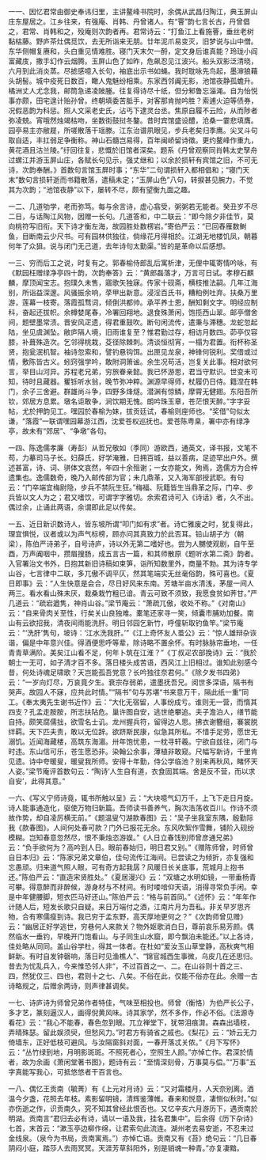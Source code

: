 <!-- { "loadSidebar": true } -->
一一、因忆君常由御史奉讳归里，主讲鳌峰书院时，余偶从武昌归陶江，典玉屏山庄东屋居之。江乡往来，有强庵、肖韩、丹曾诸人。有“罾”韵七言长古，丹曾倡之，君常、肖韩和之，殁庵则次韵者再。君常诗云：“打鱼江上看施罾，垂丝老树黏枯藤。野庐茶灶偶觅饮，去无所诣来无朋。廿年泥爪易变灭，旧梦说与山中僧。东华侧帽复赓和，头白重见情难胜。寝门天末欠一酹，定文身后谁真能？玲珑小阎富藏庋，撒手幻作云烟腾。玉屏山色了如昨，危飙忍见江波兴。船头双影泛清晓，六月到此消炎蒸。尽摅感噫入长句，袖底出示书如蝇。我时耽咏先鸟起，墨渖狼藉头胡髻。城中疫死日数百，瞰人鬼魅纷相乘。东家西邻阗无影，池馆夜静孤蟾升。橘洲丈人尤念我，邮筒急递凌陂塍。往复得诗尽十纸，但分邾鲁忘淄渑。自为怡悦事亦颇，田宅遑计贻孙曾。终朝填委苦胝手，对客那肯抛吟胜？索逋火迫等债券，况假恶韵为科惩。照人文采老史氏，沾丐下逮灵台丞。焦原自履不云险，从而陟者弥凌兢。宵哦然烛竭枯吻，坐数街鼓挝冬鏊。昔时宾馆盛设醴，沧桑一霎悲填膺。园亭易主亦敝屣，所嗟散落干瑶滕。江东治谱夙眼见，步兵老矣归季鹰。尖叉斗句取自适，丰扛弱足争衡称。神山石髓岂易得，百年闽峤留诗徵。更约鳌峰作重九，黄花酒且沽兰陵。”纡回往复，悲慨於旧馆者深矣。题系《丹曾观察同肖韩太史孥舟过螺江并游玉屏山庄，各赋长句见示，强丈继和；以余於损轩有宾馆之旧，不可无诗，次韵奉酬。》首数句言馆玉屏时事；“东华”二句谓损轩入都相倡和；“寝门天末”数句言损轩逝而书籍散落，遣稿未定；“玉屏山色”八句，转捩甚见腕力，不觉其为次韵；“池馆夜静”以下，屡转不尽，颇有望衡九面之趣。

一二、几道劬学，老而弥笃。每与余言诗，虚心翕受，粥粥若无能者。癸丑岁不尽二日，与话陶江风物，因赠一长句。几道答和，中二联云：“即今除夕非佳节，莫向桃符写旧衔。天下诗才衡左海，故园胜处数楞岩。”寄伯严云：“已回舂雁数鲥鱼，目断南云少尺书。可有园林供独往，倘缘花月得相於。江湖无地楼饥凤，朝暮何年了众狙。说与闭门无己道，去年诗句太勤渠。”皆的是革命以后感想。

一三、穷而后工之说，时复有之。郭春榆侍郎乱后寓析津，无俚中辄寄情吟咏，有《默园枉赠绿净亭四十韵，次韵奉答》云：“黄郎磊落才，万言可日试。孝穆石麒麟，摩顶闻宝志。抱璞久未售，寤歌矢独寐。传家十砚斋，横枝推法嗣。几年江海别，所诣益深邃。风骚振余响，莩甲出新意。浸淫百氏书，糟粕例吐弃。扶桑万里游，莲幕一枝寄。落霞孤骛词，倾倒洪都帅。承平养士恩，酬知剩文字。明经应制科，奋起还拔帜。余樽婪尾春，冷署回翔地。退食殊萧闲，饱揽西山翠。邮亭僧舍间，题壁墨常渍。晋安风疋遗，得君重鼓吹。断句闲流传，遣秉与滞穗。龙蛇忽起陆，坐见虞渊坠。敝庐隔人境，旧雨谁复至？惟君勤过存，相访月数四。茆亭仅容膝，补葺殊造次。乞邻得桃栽，芟径除棘刺。清谈恒彻宵，一榻为君置。衔杯称圣贤，抱瓮泯机智。袖诗忽索和，譬钓悬钩饵。出匣见龙泉，神锋何锐利。奖借或过情，敷陈皆古义。蚓窍强学吟，敢附洞箫谧。余生况苟活，岂复关此事。相对欲何言，举目山河异。苏程老兄弟，穷旅眷亲懿。我已怀游思，君当守默识。世变未可知，待时且藏器。矍铄听水翁，晚节弥冲粹。渊源早得师，杖履仍日侍。籍涅在韩门，余子三舍避。群雄尚斗争，四野多烽燧。潜渊有惊鳞，摩霄无健翅。东阳吾所钦，郊居方息累。墩名讵敢争，涧饮期无愧。朗吟珠玉章，苍茫恨天醉。”字字妥帖，尤於押韵见工。嘿园於春榆为妹，拔贡廷试，春榆则座师也。“奖借”句似太谦，“落霞”一联谓嘿园幕游江西，沈爱苍权巡抚也。爱苍陈粤臬，署中亦有绿净亭，故未有“郊居”、“争墩”各句。

一四、陈逸儒孝廉（寿彭）从哲兄敬如（季同）游欧西，通英文，译书报，文笔不苟，力摹司马子长。妇薛氏，好学淹雅，日拥百城，益以善病，足迹罕出户外。撰述甚富，诗、词、骈体文哀然，年四十余殂谢；一女亦能文，殉焉，逸儒方为合梓遗集也。逸儒数奇，晚乃入邮传部为官；未几鼎革，又入海军部授武职。有句云：“门卒端宜梅尉隐，步兵不禁阮生狂。”梅福、阮籍皆生当鼎革之际，门卒、步兵皆以文人为之；君又嗜饮，可谓字字雅切。余索君诗可入《诗话》者，久不出。偶过余，止诵此两语，余谓即此足以传矣。

一五、近日新识数诗人，皆东坡所谓“叩门如有求”者。诗亡雅废之时，犹复得此，理宜惧悦，议者或以为声气标榜，顾亦问其真致力於此否耳。铅山胡子方（朝梁），陈伯严诗弟子，自号诗庐，诗以外无第二嗜好也。尝为人嬲使观剧，自午至酉，万声阗咽中，攒眉搜肠，成五言古一篇，和其师散原《题听水第二斋》韵者。入官署治文书外，日抱其新旧诗稿如束笋，诣所知数里外，商量不勃。其为诗专学山谷，七言律中二联，多兀傲不调平仄，然其笔端实无丝毫俗韵，殊可喜也。《夏日即事》云：“人生快意是会合，尽日好风来东南。芳塘半亩水清浅，茅屋一间人两三。看水看山殊未厌，栽桑栽竹粗已谙。青云可致不须致，我愿食贫如荠甘。”严几道云：“疏宕遒隽，神肖山谷。”梁节庵云：“萧疏兀傲，收处不称。”《对南山》云：“自来骨肉关至性，行矣关山良独难。橐笔还家寻一笑，倾囊市脯劝加餐。南山有云欲招我，清夜间雨能洗肝。明日邻园乞新竹，呼僮斩取钓鱼竿。”梁节庵云：“‘洗肝’隽句，坡诗：‘江水洗我肝。’”《江上奇怀友人茧公》云：“惊人雄辩杂诙谐，偏是中年意兴佳。得酒便思呼等辈，除诗略不置余怀。有时脉脉帘垂地，一任青青草满阶。美矣江山看不足，何年卜筑在江淮？”《丁叔疋农部挽诗》云：“我於朝士一无可，如子清才百不多。落日楼头成苦语，西风江上旧相过。谁知此别感今昔，何处诗魂足啸歌？天岂能孤吾党意？长吟独往奈君何。”《除夕发书四弟》云：“一岁向灯尽，万哀竟夕生。衰宗存弱弟，遣墨抚吾兄。阅世多深语，隔书有哭声。故园人不寐，应共此时情。”“隔书”句与苏堪“书来意万干，隔此纸一重”同工。《奉太夷先生谢书近作》云：“大化无宿留，人事纷成亏。谁则无一营，而惰其四支？孔孟走胺胺，所志扶阽危。巢许图自安，逃世绝攀追。夫子澹泊人，缮节能自持。颇笑腐儒拙，欲雪名士讥。龙州握兵符，留得边人思。拂衣谢簪组，褰裳脱绊羁。天下匹夫责，敢以无位辞。欲跻斯民康，似急其所私。不惜手足劳，愿世无溺饥。近闻海藏楼，高筑东海湄。卅年饱忧患，一枕寻轩羲。宁欲自兹往，闭门与时违。东山信可乐，苍生愿恐非。染翰公余事，薄植非敢窥。尺幅写新诗，千里肯见遗。诗中夸暖叟，暖叟我所师。安得十年勤，侍公学临池？别来再秋风，睹怀天人姿。”梁节庵评首数句云：“陶诗‘人生自有道，衣食固其端。舍是反不营，而以求自安’，此得其意。”

一六、《写义宁师诗竟，辄书所触以呈》云：“大块噫气幻万千，上飞下走日月旋。诗人能事通造化，驱使万物归新篇。吾师读书善养气，胸次浩荡收百川。作诗不须故作势，却自凌厉横无前。”《题温叟勺湖款春图》云：“吴子坐我室东隅，殷勤际我《款春图》。人间何处春可款？门外已报花无余。东风吹絮作雪舞，铺阶入砚纷模糊。岂知春意忽然尽，恨不秉烛恣游娱。”《人日立春饯别师曾彦通兄弟》云：“负手欲何为？高吟到人日。眼前春始归，明日君又别。”《赠陈师曾，时师曾自日本归》云：“陈家兄弟文章伯，佳句流传江海间。已尝读之为倾折，亦复强和忘愚顽。归来道气照人眼，可有奇方起我孱？风暖日长关底事，荒城月上抱书还。”陈伯严云：“直造宋贤胜处。”《夏居漫兴》云：“双塘之水明如镜，一带垂杨青可攀。得意醉而非醉候，游身材与不材间。有时喽喑仰天语，消得寻常负手闲。幸是中年健腰脚，短衣匹马好还山。”陈伯严云：“格与前首同。”《述怀》云：“年年作计随人后，短发长歌只自疑。来日万端付之酒，江南片月为吾私。非关早岁思齐物，合有寒儒瘦到诗。我已穷于孟东野，高天厚地更何之？”《次韵师曾见赠》云：“幽居正好学逃世，穷巷何人来款关？物外妪歌消白日，尊前哀乐易芳颜。偶然临水一垂钓，早晚开门饱看山。与子同生山水窟，即今飘泊未能还。”以上各诗，佳处略从同同。盖山谷学杜，得其一体者。在杜如“爱汝玉山草堂静，高秋爽气相鲜新。有时自发钟磬响，落日时见渔樵人”、“锦官城西生事微，乌皮几在还思归。昔去为忧乱兵入，今来惟恐邻人非“，不过百首之一、二。在山谷则十首之三、四，然犹仅三、四也，君则十之七、八矣。不俗在此，仅能不俗亦在此。余赠一古诗略规之，后赠余两诗，则声律甚调矣。

一七、诗庐诗为师曾兄弟作者特佳，气味至相投也。师曾（衡恪）为伯严长公子，多才艺，篆刻逼汉人，画得倪黄风味。诗其家学，然不多作，作必不俗。《法源寺看花》云：“我心不能春，春色忽到眼。兀立禅堂下，犹带泪痕潸。森森出墙枝，弄晴殊瑟。留此娱须臾，但愁风力。”时君方有骑省之戚也。《梨花》云：“娇云无力倚墙东，正好低枝可避风。与汝隔窗斜对面，一春开落忒关侬。”《月下写怀》云：“丛竹绿到地，月明影斑斑。不照死者心，空照生人颜。”亦悼亡作。君深於情者，故为余画《萧闲堂著书图》，题诗有云：“至情深刻骨，万事莫与偿。”“万事”五字真能写我心，可抵悠悠者干百言也。

一八、偶忆王贡南（毓菁）有《上元对月诗》云：“又对霜楼月，人天奈别离。酒温今夕盏，花照去年枝。素影留明镜，清辉鉴薄帷。春来和悦意，凄恻似秋时。”似亦伤逝之作，识贡南久，究不知其曾经此恨否也。又忆辛亥六月游历下，遇贡南於明湖。贡南言“君归去必有诗，请以一语及我，挂名君集中”。后余得《历下杂诗》七首，末首云：“漱玉亭边柳作绵，让君索句此流连。湖州老去易安逝，不忍来过金线泉。（泉今为书局，贡南寓焉。”）亦悼亡语。贡南又有《苔》绝句云：“几日春阴闷小庭，踏莎人去雨冥冥。天涯芳草斜阳外，别是销魂一种青。”亦复凄黯。

